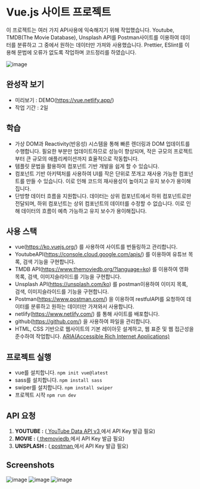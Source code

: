 # Vue.js 사이트 프로젝트

이 프로젝트는 여러 가지 API사용에 익숙해지기 위해 작업했습니다. 
Youtube, TMDB(The Movie Database), Unsplash API를
Postman사이트를 이용하여 데이터를 분류하고 그 중에서 원하는 데이터만 가져와 사용했습니다.
Prettier, ESlint를 이용해 문법에 오류가 없도록 작업하며 코드정리를 하였습니다.

![image](https://)


## 완성작 보기 
- 미리보기 : DEMO(https://vue.netlify.app/)
- 작업 기간 : 2일


## 학습
- 가상 DOM과 Reactivity(반응성) 시스템을 통해 빠른 렌더링과 DOM 업데이트를 수행합니다. 필요한 부분만 업데이트하므로 성능이 향상되며, 작은 규모의 프로젝트부터 큰 규모의 애플리케이션까지 효율적으로 작동합니다.
- 템플릿 문법을 활용하여 컴포넌트 기반 개발을 쉽게 할 수 있습니다.
- 컴포넌트 기반 아키텍처를 사용하여 UI를 작은 단위로 쪼개고 재사용 가능한 컴포넌트를 만들 수 있습니다. 이로 인해 코드의 재사용성이 높아지고 유지 보수가 용이해집니다.
- 단방향 데이터 흐름을 지원합니다. 데이터는 상위 컴포넌트에서 하위 컴포넌트로만 전달되며, 하위 컴포넌트는 상위 컴포넌트의 데이터를 수정할 수 없습니다. 이로 인해 데이터의 흐름이 예측 가능하고 유지 보수가 용이해집니다.


## 사용 스택
- vue(https://ko.vuejs.org/) 를 사용하여 사이트를 번들링하고 관리합니다.
- YoutubeAPI(https://console.cloud.google.com/apis/) 를 이용하여 유튜브 목록, 검색 기능을 구현합니다.
- TMDB API(https://www.themoviedb.org/?language=ko) 를 이용하여 영화 목록, 검색, 이미지슬라이드를 기능을 구현합니다.
- Unsplash API(https://unsplash.com/ko) 를 postman이용하여 이미지 목록, 검색, 이미지슬라이드를 기능을 구현합니다.
- Postman(https://www.postman.com/) 을 이용하여 restfulAPI를 요청하여 데이터를 분류하고 원하는 데이터만 가져와서 사용합니다.
- netlify(https://www.netlify.com/) 를 통해 사이트를 배포합니다.
- github(https://github.com/) 을 사용하여 파일을 관리합니다.
- HTML, CSS 기반으로 웹사이트의 기본 레이아웃 설계하고, 웹 표준 및 웹 접근성을 준수하여 작업합니다. 
[ARIA(Accessible Rich Internet Applications)](https://developer.mozilla.org/en-US/docs/Web/Accessibility/ARIA/Roles)

## 프로젝트 실행
- vue를 설치합니다. `npm init vue@latest`
- sass를 설치합니다. `npm install sass`
- swiper를 설치합니다. `npm install swiper`
- 프로젝트 시작 `npm run dev`

## API 요청
1. **YOUTUBE :** ([ YouTube Data API v3 ](https://console.cloud.google.com/apis/)에서 API Key 발급 필요)
2. **MOVIE :** ([ themoviedb ](https://www.themoviedb.org/?language=ko)에서 API Key 발급 필요)
3. **UNSPLASH :** ([ postman ](https://www.postman.com/downloads/)에서 API Key 발급 필요)

## Screenshots
![image](https://)
![image](https://)
![image](https://)